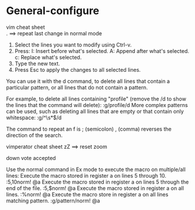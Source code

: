 # General-configure

vim cheat sheet<br>
. ==> repeat last change in normal mode


1. Select the lines you want to modify using Ctrl-v.
2. Press:
    I: Insert before what's selected.
    A: Append after what's selected.
    c: Replace what's selected.
3. Type the new text.
4. Press Esc to apply the changes to all selected lines.

You can use it with the d command, to delete all lines that contain a particular pattern, or all lines that do not contain a pattern. 

For example, to delete all lines containing "profile" (remove the /d to show the lines that the command will delete):
:g/profile/d
More complex patterns can be used, such as deleting all lines that are empty or that contain only whitespace:
:g/^\s*$/d


The command to repeat an f is ; (semicolon)
, (comma) reverses the direction of the search.

vimperator cheat sheet
zZ ==> reset zoom


down vote
accepted
	

Use the normal command in Ex mode to execute the macro on multiple/all lines:
Execute the macro stored in register a on lines 5 through 10.
:5,10norm! @a
Execute the macro stored in register a on lines 5 through the end of the file.
:5,$norm! @a
Execute the macro stored in register a on all lines.
:%norm! @a
Execute the macro store in register a on all lines matching pattern.
:g/pattern/norm! @a
